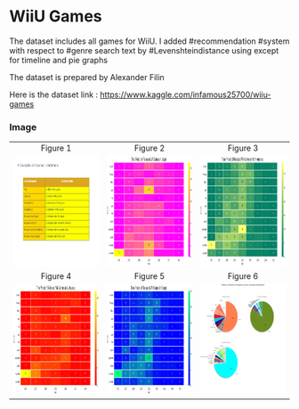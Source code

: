 
# WiiU Games
The dataset includes all games for WiiU. 
I added #recommendation #system with respect to #genre search text by #Levenshteindistance using except for timeline and pie graphs

The dataset is prepared by Alexander Filin

Here is the dataset link : https://www.kaggle.com/infamous25700/wiiu-games

### Image

<table style="border: 0px;">
  <tr>
     <td align="center"> Figure 1 </td>
     <td align="center"> Figure 2 </td>
     <td align="center"> Figure 3 </td>
  </tr>
  <tr>
    <td><img width="800" height="200" src ="https://github.com/Rapter1990/Data-Visualization-Examples/blob/master/wii%20games%20and%20recommendation%20system/images/image1.png"></td>
    <td><img width="800" height="200" src ="https://github.com/Rapter1990/Data-Visualization-Examples/blob/master/wii%20games%20and%20recommendation%20system/images/image2.png"></td>
    <td><img width="800" height="200" src ="https://github.com/Rapter1990/Data-Visualization-Examples/blob/master/wii%20games%20and%20recommendation%20system/images/image3.png"></td>
  </tr>
  <tr>
     <td align="center"> Figure 4 </td>
     <td align="center"> Figure 5 </td>
     <td align="center"> Figure 6 </td>
  </tr>
  <tr>
    <td><img width="800" height="200" src ="https://github.com/Rapter1990/Data-Visualization-Examples/blob/master/wii%20games%20and%20recommendation%20system/images/image4.png"></td>
    <td><img width="800" height="200" src ="https://github.com/Rapter1990/Data-Visualization-Examples/blob/master/wii%20games%20and%20recommendation%20system/images/image5.png"></td>
    <td><img width="800" height="200" src ="https://github.com/Rapter1990/Data-Visualization-Examples/blob/master/wii%20games%20and%20recommendation%20system/images/image6.png"></td>
  </tr>
</table>
